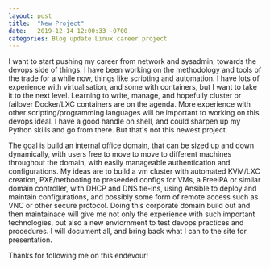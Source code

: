 ```yaml
---
layout: post
title:  "New Project"
date:   2019-12-14 12:00:33 -0700
categories: Blog update Linux career project
---
```


I want to start pushing my career from network and sysadmin, towards the devops side of things. I have been working on the methodology and tools of the trade for a while now, things like scripting and automation. I have lots of experience with virtualisation, and some with containers, but I want to take it to the next level. Learning to write, manage, and hopefully cluster or failover Docker/LXC containers are on the agenda. More experience with other scripting/programming languages will be important to working on this devops ideal. I have a good handle on shell, and could sharpen up my Python skills and go from there. But that's not this newest project.

The goal is build an internal office domain, that can be sized up and down dynamically, with users free to move to move to different machines throughout the domain, with easily manageable authentication and configurations. My ideas are to build a vm cluster with automated KVM/LXC creation, PXE/netbooting to preseeded configs for VMs, a FreeIPA or similar domain controller, with DHCP and DNS tie-ins, using Ansible to deploy and maintain configurations, and possibly some form of remote access such as VNC or other secure protocol. Doing this corporate domain build out and then maintainace will give me not only the experience with such important technologies, but also a new enviornment to test devops practices and procedures. I will document all, and bring back what I can to the site for presentation. 

Thanks for following me on this endevour!

